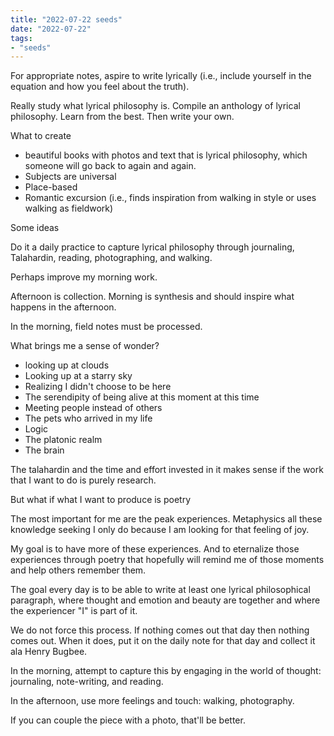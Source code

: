 ```yaml
---
title: "2022-07-22 seeds"
date: "2022-07-22"
tags:
- "seeds"
---
```


For appropriate notes, aspire to write lyrically (i.e., include yourself in the equation and how you feel about the truth).

Really study what lyrical philosophy is. Compile an anthology of lyrical philosophy. Learn from the best. Then write your own.

What to create
- beautiful books with photos and text that is lyrical philosophy, which someone will go back to again and again.
- Subjects are universal
- Place-based
- Romantic excursion (i.e., finds inspiration from walking in style or uses walking as fieldwork)

Some ideas

Do it a daily practice to capture lyrical philosophy through journaling, Talahardin, reading, photographing, and walking.

Perhaps improve my morning work.

Afternoon is collection. Morning is synthesis and should inspire what happens in the afternoon.

In the morning, field notes must be processed.

What brings me a sense of wonder?
- looking up at clouds
- Looking up at a starry sky
- Realizing I didn't choose to be here
- The serendipity of being alive at this moment at this time
- Meeting people instead of others
- The pets who arrived in my life
- Logic
- The platonic realm
- The brain

The talahardin and the time and effort invested in it makes sense if the work that I want to do is purely research.

But what if what I want to produce is poetry

The most important for me are the peak experiences. Metaphysics all these knowledge seeking I only do because I am looking for that feeling of joy.

My goal is to have more of these experiences. And to eternalize those experiences through poetry that hopefully will remind me of those moments and help others remember them.

The goal every day is to be able to write at least one lyrical philosophical paragraph, where thought and emotion and beauty are together and where the experiencer "I" is part of it.

We do not force this process. If nothing comes out that day then nothing comes out. When it does, put it on the daily note for that day and collect it ala Henry Bugbee.

In the morning, attempt to capture this by engaging in the world of thought: journaling, note-writing, and reading.

In the afternoon, use more feelings and touch: walking, photography.

If you can couple the piece with a photo, that'll be better.